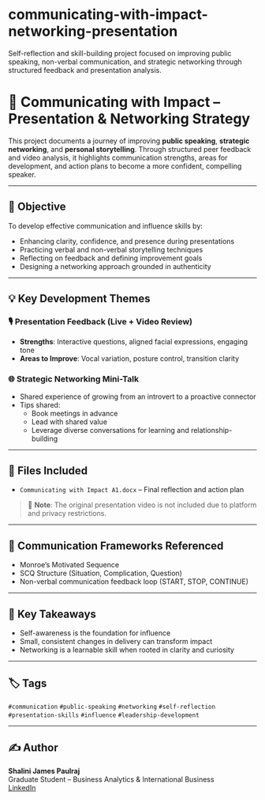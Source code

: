 # communicating-with-impact-networking-presentation
Self-reflection and skill-building project focused on improving public speaking, non-verbal communication, and strategic networking through structured feedback and presentation analysis.
# 🎤 Communicating with Impact – Presentation & Networking Strategy

This project documents a journey of improving **public speaking**, **strategic networking**, and **personal storytelling**. Through structured peer feedback and video analysis, it highlights communication strengths, areas for development, and action plans to become a more confident, compelling speaker.

---

## 🎯 Objective

To develop effective communication and influence skills by:
- Enhancing clarity, confidence, and presence during presentations
- Practicing verbal and non-verbal storytelling techniques
- Reflecting on feedback and defining improvement goals
- Designing a networking approach grounded in authenticity

---

## 💡 Key Development Themes

### 🎙️ Presentation Feedback (Live + Video Review)
- **Strengths**: Interactive questions, aligned facial expressions, engaging tone
- **Areas to Improve**: Vocal variation, posture control, transition clarity

### 🌐 Strategic Networking Mini-Talk
- Shared experience of growing from an introvert to a proactive connector
- Tips shared:
  - Book meetings in advance
  - Lead with shared value
  - Leverage diverse conversations for learning and relationship-building

---

## 📁 Files Included

- `Communicating with Impact A1.docx` – Final reflection and action plan

> 📌 **Note**: The original presentation video is not included due to platform and privacy restrictions.

---

## 🧠 Communication Frameworks Referenced

- Monroe’s Motivated Sequence  
- SCQ Structure (Situation, Complication, Question)  
- Non-verbal communication feedback loop (START, STOP, CONTINUE)

---

## 🚀 Key Takeaways

- Self-awareness is the foundation for influence
- Small, consistent changes in delivery can transform impact
- Networking is a learnable skill when rooted in clarity and curiosity

---

## 🏷️ Tags

`#communication` `#public-speaking` `#networking` `#self-reflection`  
`#presentation-skills` `#influence` `#leadership-development`

---

## ✍️ Author

**Shalini James Paulraj**  
Graduate Student – Business Analytics & International Business  
[LinkedIn](https://linkedin.com/in/shalinijamespaulraj)
